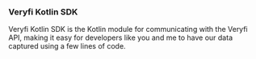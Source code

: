 <h3 className="h3-title" id="kotlin-sdk-new-api-docs">Veryfi Kotlin SDK</h3>

<p className="p-text">Veryfi Kotlin SDK is the Kotlin module for communicating with the Veryfi API, making it easy for developers like you and me to have our data captured using a few lines of code.</p>

